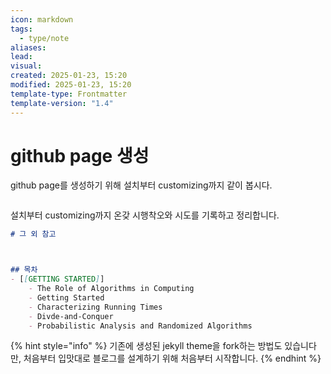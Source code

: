 ```yaml
---
icon: markdown
tags:
  - type/note
aliases: 
lead: 
visual: 
created: 2025-01-23, 15:20
modified: 2025-01-23, 15:20
template-type: Frontmatter
template-version: "1.4"
---
```

# github page 생성

github page를 생성하기 위해 설치부터 customizing까지 같이 봅시다.

<figure><img src="https://gitbookio.github.io/onboarding-template-images/markdown-hero.png" alt=""><figcaption></figcaption></figure>

설치부터 customizing까지 온갖 시행착오와 시도를 기록하고 정리합니다. 



```markdown
# 그 외 참고



## 목차
- [[GETTING STARTED]] 
	- The Role of Algorithms in Computing
	- Getting Started
	- Characterizing Running Times
	- Divde-and-Conquer
	- Probabilistic Analysis and Randomized Algorithms
```

{% hint style="info" %}
기존에 생성된 jekyll theme을 fork하는 방법도 있습니다만, 처음부터 입맛대로 블로그를 설계하기 위해 처음부터 시작합니다. 
{% endhint %}